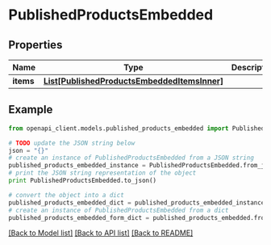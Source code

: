 # PublishedProductsEmbedded


## Properties
Name | Type | Description | Notes
------------ | ------------- | ------------- | -------------
**items** | [**List[PublishedProductsEmbeddedItemsInner]**](PublishedProductsEmbeddedItemsInner.md) |  | [optional] 

## Example

```python
from openapi_client.models.published_products_embedded import PublishedProductsEmbedded

# TODO update the JSON string below
json = "{}"
# create an instance of PublishedProductsEmbedded from a JSON string
published_products_embedded_instance = PublishedProductsEmbedded.from_json(json)
# print the JSON string representation of the object
print PublishedProductsEmbedded.to_json()

# convert the object into a dict
published_products_embedded_dict = published_products_embedded_instance.to_dict()
# create an instance of PublishedProductsEmbedded from a dict
published_products_embedded_form_dict = published_products_embedded.from_dict(published_products_embedded_dict)
```
[[Back to Model list]](../README.md#documentation-for-models) [[Back to API list]](../README.md#documentation-for-api-endpoints) [[Back to README]](../README.md)


